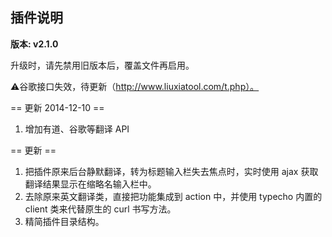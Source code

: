## 插件说明 ##

**版本: v2.1.0**

升级时，请先禁用旧版本后，覆盖文件再启用。

:warning:谷歌接口失效，待更新（http://www.liuxiatool.com/t.php）。

== 更新 2014-12-10 ==

 1. 增加有道、谷歌等翻译 API

== 更新 ==

 1. 把插件原来后台静默翻译，转为标题输入栏失去焦点时，实时使用 ajax 获取翻译结果显示在缩略名输入栏中。
 2. 去除原来英文翻译类，直接把功能集成到 action 中，并使用 typecho 内置的 client 类来代替原生的 curl 书写方法。
 3. 精简插件目录结构。
